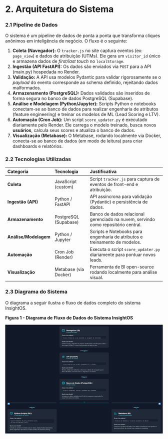 # 2. Arquitetura do Sistema

### 2.1 Pipeline de Dados
O sistema é um pipeline de dados de ponta a ponta que transforma cliques anônimos em inteligência de negócio. O fluxo é o seguinte:

1.  **Coleta (Navegador):** O `tracker.js` no site captura eventos (ex: `page_view`) e dados de atribuição (UTMs). Ele gera um `visitor_id` único e armazena dados de *first/last touch* no `localStorage`.
2.  **Ingestão (API FastAPI):** Os dados são enviados via `POST` para a API (main.py) hospedada no Render.
3.  **Validação:** A API usa modelos Pydantic para validar rigorosamente se o *payload* do evento corresponde ao schema definido, rejeitando dados malformados.
4.  **Armazenamento (PostgreSQL):** Dados validados são inseridos de forma segura no banco de dados PostgreSQL (Supabase).
5.  **Análise e Modelagem (Python/Jupyter):** Scripts Python e notebooks conectam-se ao banco de dados para realizar engenharia de atributos (feature engineering) e treinar os modelos de ML (Lead Scoring e LTV).
6.  **Automação (Cron Job):** Um script `score_updater.py` é executado diariamente pelo Render. Ele carrega o modelo treinado, busca novos **usuários**, calcula seus scores e atualiza o banco de dados.
7.  **Visualização (Metabase):** O Metabase, rodando localmente via Docker, conecta-se ao banco de dados (em modo de leitura) para criar dashboards e relatórios.

### 2.2 Tecnologias Utilizadas

| Categoria | Tecnologia | Justificativa  |
| :--- | :--- | :--- |
| **Coleta** | JavaScript (custom) | Script `tracker.js` para captura de eventos de front-end e atribuição. |
| **Ingestão (API)** | Python / FastAPI | API assíncrona para validação (Pydantic) e persistência de dados. |
| **Armazenamento** | PostgreSQL (Supabase) | Banco de dados relacional gerenciado na nuvem, servindo como repositório central. |
| **Análise/Modelagem**| Python / Jupyter | Scripts e Notebooks para engenharia de atributos e treinamento de modelos. |
| **Automação** | Cron Job (Render) | Executa o script `score_updater.py` diariamente para pontuar novos leads. |
| **Visualização** | Metabase (via Docker) | Ferramenta de BI open-source rodando localmente para análise visual. |

### 2.3 Diagrama do Sistema
O diagrama a seguir ilustra o fluxo de dados completo do sistema InsightOS.

**Figura 1 - Diagrama de Fluxo de Dados do Sistema InsightOS**

![Diagrama de Fluxo de Dados do Sistema InsightOS](img/arquitetura_fluxo.png)

 